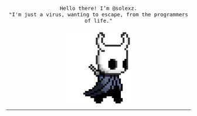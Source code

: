 <p align="center">
  <br>
  <samp>
    Hello there! I’m @solexz.
    <br>"I'm just a virus, wanting to escape, from the programmers of life."<br>
</samp>
  
 <div align="center">
   <img src="https://raw.githubusercontent.com/TanZng/TanZng/master/assets/hollor_knight3.gif" width="200"/>
 </div>  
</p>
  
---
